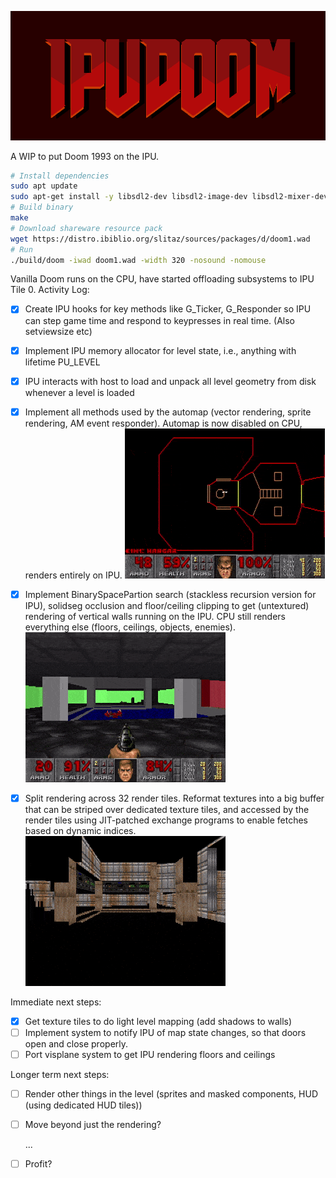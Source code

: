 

![IPUDOOM](README_imgs/IPUDOOM.png)

A WIP to put Doom 1993 on the IPU.

```bash
# Install dependencies
sudo apt update 
sudo apt-get install -y libsdl2-dev libsdl2-image-dev libsdl2-mixer-dev libsdl2-net-dev libpng-dev g++-7
# Build binary
make
# Download shareware resource pack
wget https://distro.ibiblio.org/slitaz/sources/packages/d/doom1.wad
# Run
./build/doom -iwad doom1.wad -width 320 -nosound -nomouse
```


Vanilla Doom runs on the CPU, have started offloading subsystems to IPU Tile 0.
Activity Log:

- [x] Create IPU hooks for key methods like G_Ticker, G_Responder so IPU can step game time and respond to keypresses in real time. (Also setviewsize etc)

- [x] Implement IPU memory allocator for level state, i.e., anything with lifetime PU_LEVEL

- [x] IPU interacts with host to load and unpack all level geometry from disk whenever a level is loaded

- [x] Implement all methods used by the automap (vector rendering, sprite rendering, AM event responder). Automap is now disabled on CPU, renders entirely on IPU.
![automap](README_imgs/Automap.gif)

- [x] Implement BinarySpacePartion search (stackless recursion version for IPU), solidseg occlusion and floor/ceiling clipping to get (untextured) rendering of vertical walls running on the IPU. CPU still renders everything else (floors, ceilings, objects, enemies).
![gameplay with untextured walls](README_imgs/flats.gif)

- [x] Split rendering across 32 render tiles. Reformat textures into a big buffer that can be striped over dedicated texture tiles, and accessed by the render tiles using JIT-patched exchange programs to enable fetches based on dynamic indices.
![gameplay with textured walls (but nothing else)](README_imgs/WallsTextured_noCPU.gif)


Immediate next steps:
- [x] Get texture tiles to do light level mapping (add shadows to walls)
- [ ] Implement system to notify IPU of map state changes, so that doors open and close properly.
- [ ] Port visplane system to get IPU rendering floors and ceilings

Longer term next steps:

- [ ] Render other things in the level (sprites and masked components, HUD (using dedicated HUD tiles))
- [ ] Move beyond just the rendering?

  ...

- [ ] Profit?

